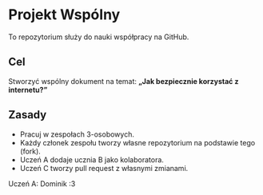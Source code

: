 # Projekt Wspólny 

To repozytorium służy do nauki współpracy na GitHub.

## Cel
Stworzyć wspólny dokument na temat: **„Jak bezpiecznie korzystać z internetu?”**

## Zasady
- Pracuj w zespołach 3-osobowych.
- Każdy członek zespołu tworzy własne repozytorium na podstawie tego (fork).
- Uczeń A dodaje ucznia B jako kolaboratora.
- Uczeń C tworzy pull request z własnymi zmianami.

Uczeń A: Dominik :3
